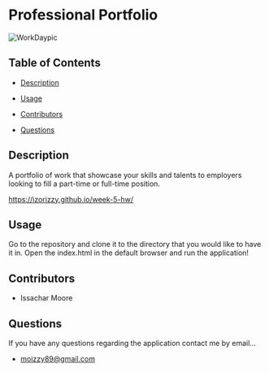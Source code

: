 # Professional Portfolio
![WorkDaypic](https://user-images.githubusercontent.com/93059565/159521737-85540665-ce38-4b04-9ed9-1f71579d88eb.png)

## Table of Contents

* [Description](#description)

* [Usage](#usage)

* [Contributors](#contributors)

* [Questions](#questions)

## Description

A portfolio of work that showcase your skills and talents to employers looking to fill a part-time or full-time position.

https://izorizzy.github.io/week-5-hw/

## Usage

Go to the repository and clone it to the directory that you would like to have it in. Open the index.html in the default browser and run the application!

## Contributors

* Issachar Moore

## Questions

If you have any questions regarding the application contact me by email...

* moizzy89@gmail.com
